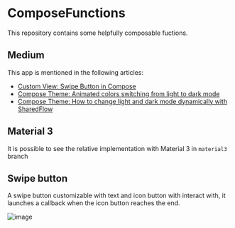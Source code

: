 # ComposeFunctions

This repository contains some helpfully composable fuctions.

## Medium

This app is mentioned in the following articles:

* [Custom View: Swipe Button in Compose](https://barros9.medium.com/custom-view-swipe-button-in-compose-78c8c74e3f9a)
* [Compose Theme: Animated colors switching from light to dark mode](https://barros9.medium.com/compose-theme-animated-colors-switching-from-light-to-dark-mode-4150848e88e9)
* [Compose Theme: How to change light and dark mode dynamically with SharedFlow](https://barros9.medium.com/compose-theme-how-to-change-light-and-dark-mode-dynamically-with-sharedflow-e3049a85dd1a)

## Material 3

It is possible to see the relative implementation with Material 3 in `material3` branch

## Swipe button

A swipe button customizable with text and icon button with interact with, it launches a callback
when the icon button reaches the end.

![image](https://user-images.githubusercontent.com/16928777/178104166-d4afbc74-b8eb-4bc6-be4d-fc4242de563e.png)
 
